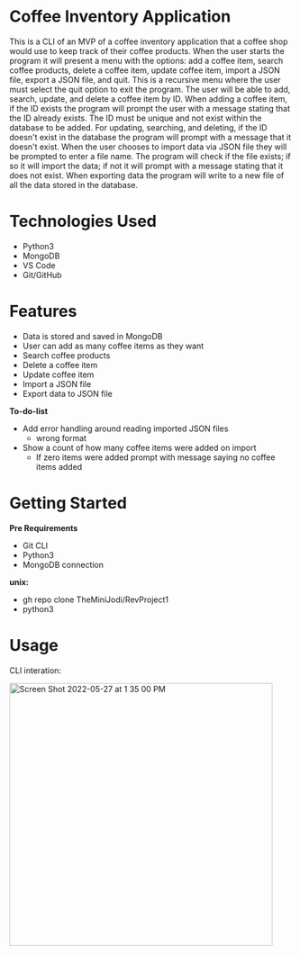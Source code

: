 # Coffee Inventory Application
This is a CLI of an MVP of a coffee inventory application that a coffee shop would use to keep track of their coffee products. When the user starts the program it will present a menu with the options: add a coffee item, search coffee products, delete a coffee item, update coffee item, import a JSON file, export a JSON file, and quit. This is a recursive menu where the user must select the quit option to exit the program. The user will be able to add, search, update, and delete a coffee item by ID. When adding a coffee item, if the ID exists the program will prompt the user with a message stating that the ID already exists. The ID must be unique and not exist within the database to be added. For updating, searching, and deleting, if the ID doesn't exist in the database the program will prompt with a message that it doesn't exist. When the user chooses to import data via JSON file they will be prompted to enter a file name. The program will check if the file exists; if so it will import the data; if not it will prompt with a message stating that it does not exist. When exporting data the program will write to a new file of all the data stored in the database.

# Technologies Used

- Python3
- MongoDB
- VS Code
- Git/GitHub

# Features
- Data is stored and saved in MongoDB
- User can add as many coffee items as they want
- Search coffee products
- Delete a coffee item
- Update coffee item
- Import a JSON file
- Export data to JSON file

**To-do-list**
  - Add error handling around reading imported JSON files
    - wrong format
  - Show a count of how many coffee items were added on import
    - If zero items were added prompt with message saying no coffee items added
 
 # Getting Started
 
 **Pre Requirements**
  - Git CLI
  - Python3 
  - MongoDB connection


 **unix:**
 - gh repo clone TheMiniJodi/RevProject1
 - python3 
 
    
 # Usage
 
 
 CLI interation:


<img width="467" alt="Screen Shot 2022-05-27 at 1 35 00 PM" src="https://user-images.githubusercontent.com/18232226/170770541-1d7c2417-f69a-4cc1-97a0-2f25f0155286.png">




